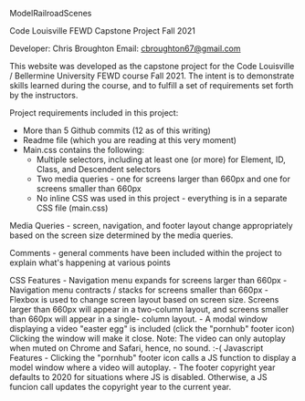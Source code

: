 ModelRailroadScenes

Code Louisville FEWD Capstone Project Fall 2021

Developer: Chris Broughton Email: cbroughton67@gmail.com

This website was developed as the capstone project for the Code Louisville / Bellermine University FEWD course Fall 2021. The intent is to demonstrate skills learned during the course, and to fulfill a set of requirements set forth by the instructors.

Project requirements included in this project:

- More than 5 Github commits (12 as of this writing)
- Readme file (which you are reading at this very moment)
- Main.css contains the following:
    - Multiple selectors, including at least one (or more) for Element, ID, Class, and Descendent selectors
    - Two media queries - one for screens larger than 660px and one for screens smaller than 660px
    - No inline CSS was used in this project - everything is in a separate CSS file (main.css)

Media Queries - screen, navigation, and footer layout change appropriately based on the screen size determined by the media queries. 

Comments - general comments have been included within the project to explain what's happening at various points

CSS Features    - Navigation menu expands for screens larger than 660px
                - Navigation menu contracts / stacks for screens smaller than 660px
                - Flexbox is used to change screen layout based on screen size. Screens larger than 660px
                  will appear in a two-column layout, and screens smaller than 660px will appear in a single-
                  column layout. 
                - A modal window displaying a video "easter egg" is included (click the "pornhub" footer icon)
                  Clicking the window will make it close. Note: The video can only autoplay when muted on Chrome
                  and Safari, hence, no sound. :-(
Javascript Features
                - Clicking the "pornhub" footer icon calls a JS function to display a model window where a video will
                  autoplay.
                - The footer copyright year defaults to 2020 for situations where JS is disabled. Otherwise, a JS
                  funcion call updates the copyright year to the current year. 

